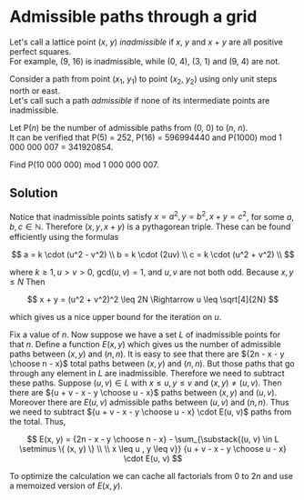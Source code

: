 # Admissible paths through a grid

Let's call a lattice point (<var>x</var>, <var>y</var>) <i>inadmissible</i> if <var>x</var>, <var>y</var> and <var>x</var> + <var>y</var> are all positive perfect squares.<br />
For example, (9, 16) is inadmissible, while (0, 4), (3, 1) and (9, 4) are not.

Consider a path from point (<var>x</var><sub>1</sub>, <var>y</var><sub>1</sub>) to point (<var>x</var><sub>2</sub>, <var>y</var><sub>2</sub>) using only unit steps north or east.<br />
Let's call such a path <i>admissible</i> if none of its intermediate points are inadmissible.

Let P(<var>n</var>) be the number of admissible paths from (0, 0) to (<var>n</var>, <var>n</var>).<br />
It can be verified that P(5) = 252, P(16) = 596994440 and P(1000) mod 1 000 000 007 = 341920854.

Find P(10 000 000) mod 1 000 000 007.

## Solution

Notice that inadmissible points satisfy $x = a^2, y = b^2, x + y = c^2$, for some $a, b, c \in \mathbb{N}$. Therefore $(x, y, x + y)$ is a pythagorean triple. These can be found efficiently using the formulas

$$
a = k \cdot (u^2 - v^2) \\
b = k \cdot (2uv) \\
c = k \cdot (u^2 + v^2) \\
$$

where $k \geq 1, u > v > 0$, $\text{gcd}(u, v) = 1$, and $u, v$ are not both odd. Because $x, y \leq N$ Then

$$
x + y = (u^2 + v^2)^2 \leq 2N \Rightarrow u \leq \sqrt[4]{2N}
$$

which gives us a nice upper bound for the iteration on $u$.

Fix a value of $n$. Now suppose we have a set $L$ of inadmissible points for that $n$. Define a function $E(x, y)$ which gives us the number of admissible paths between $(x, y)$ and $(n, n)$. It is easy to see that there are ${2n - x - y \choose n - x}$ total paths between $(x, y)$ and $(n, n)$. But those paths that go through any element in $L$ are inadmissible. Therefore we need to subtract these paths. Suppose $(u, v) \in L$ with $x \leq u, y \leq v$ and $(x, y) \not= (u, v)$. Then there are ${u + v - x - y \choose u - x}$ paths between $(x, y)$ and $(u, v)$. Moreover there are $E(u, v)$ admissible paths between $(u, v)$ and $(n, n)$. Thus we need to subtract ${u + v - x - y \choose u - x} \cdot E(u, v)$ paths from the total. Thus,

$$
E(x, y) = {2n - x - y \choose n - x} - \sum_{\substack{(u, v) \in L \setminus \{ (x, y) \} \\ \\ x \leq u , y \leq v}} {u + v - x - y \choose u - x} \cdot E(u, v)
$$

To optimize the calculation we can cache all factorials from $0$ to $2n$ and use a memoized version of $E(x, y)$.